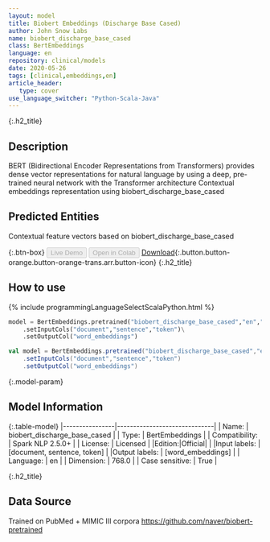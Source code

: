 ```yaml
---
layout: model
title: Biobert Embeddings (Discharge Base Cased)
author: John Snow Labs
name: biobert_discharge_base_cased
class: BertEmbeddings
language: en
repository: clinical/models
date: 2020-05-26
tags: [clinical,embeddings,en]
article_header:
   type: cover
use_language_switcher: "Python-Scala-Java"
---
```


{:.h2_title}
## Description
BERT (Bidirectional Encoder Representations from Transformers) provides dense vector representations for natural language by using a deep, pre-trained neural network with the Transformer architecture
Contextual embeddings representation using biobert_discharge_base_cased

## Predicted Entities 
Contextual feature vectors based on biobert_discharge_base_cased

{:.btn-box}
<button class="button button-orange" disabled>Live Demo</button>
<button class="button button-orange" disabled>Open in Colab</button>
[Download](https://s3.amazonaws.com/auxdata.johnsnowlabs.com/clinical/models/biobert_discharge_base_cased_en_2.5.0_2.4_1590490193605.zip){:.button.button-orange.button-orange-trans.arr.button-icon}
{:.h2_title}
## How to use 
<div class="tabs-box" markdown="1">

{% include programmingLanguageSelectScalaPython.html %}

```python
model = BertEmbeddings.pretrained("biobert_discharge_base_cased","en","clinical/models")\
	.setInputCols("document","sentence","token")\
	.setOutputCol("word_embeddings")
```

```scala
val model = BertEmbeddings.pretrained("biobert_discharge_base_cased","en","clinical/models")
	.setInputCols("document","sentence","token")
	.setOutputCol("word_embeddings")
```
</div>

{:.model-param}
## Model Information

{:.table-model}
|----------------|------------------------------|
| Name:           | biobert_discharge_base_cased |
| Type:    | BertEmbeddings               |
| Compatibility:  | Spark NLP 2.5.0+                        |
| License:        | Licensed                     |
|Edition:|Official|                   |
|Input labels:         | [document, sentence, token]    |
|Output labels:        | [word_embeddings]              |
| Language:       | en                           |
| Dimension:     | 768.0                        |
| Case sensitive: | True                         |

{:.h2_title}
## Data Source
Trained on PubMed + MIMIC III corpora
https://github.com/naver/biobert-pretrained